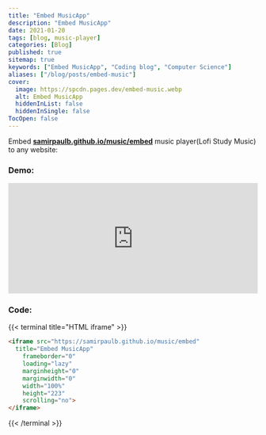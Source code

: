 ```yaml
---
title: "Embed MusicApp"
description: "Embed MusicApp"
date: 2021-01-20
tags: [blog, music-player]
categories: [Blog]
published: true
sitemap: true
keywords: ["Embed MusicApp", "Coding blog", "Computer Science"]
aliases: ["/blog/posts/embed-music"]
cover:
  image: https://spcdn.pages.dev/embed-music.webp
  alt: Embed MusicApp
  hiddenInList: false
  hiddenInSingle: false
TocOpen: false
---
```



Embed [<b>samirpaulb.github.io/music/embed</b>](https://samirpaulb.github.io/music/embed) music player(Lofi Study Music) to any website:

### Demo:

<iframe src="https://samirpaulb.github.io/music/embed/index.html"
  title="Embed MusicApp"
	frameborder="0"
	loading="lazy"
	marginheight="0"
	marginwidth="0"
	width="100%"
	height="223"
	scrolling="no">
</iframe>


### Code:

{{< terminal title="HTML iframe" >}}
```html
<iframe src="https://samirpaulb.github.io/music/embed"
  title="Embed MusicApp"
	frameborder="0"
	loading="lazy"
	marginheight="0"
	marginwidth="0"
	width="100%"
	height="223"
	scrolling="no">
</iframe>
```
{{< /terminal >}}